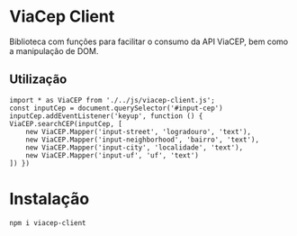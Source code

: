 # ViaCep Client

Biblioteca com funções para facilitar o consumo da API ViaCEP, bem como a manipulação de DOM.

## Utilização

```
import * as ViaCEP from './../js/viacep-client.js';
const inputCep = document.querySelector('#input-cep')
inputCep.addEventListener('keyup', function () { ViaCEP.searchCEP(inputCep, [
    new ViaCEP.Mapper('input-street', 'logradouro', 'text'),
    new ViaCEP.Mapper('input-neighborhood', 'bairro', 'text'),
    new ViaCEP.Mapper('input-city', 'localidade', 'text'),
    new ViaCEP.Mapper('input-uf', 'uf', 'text')
]) })
```

# Instalação

```
npm i viacep-client
```